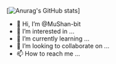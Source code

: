 [![Anurag's GitHub stats](https://github-readme-stats.vercel.app/api?username=anuraghazra)]

- 👋 Hi, I’m @MuShan-bit
- 👀 I’m interested in ...
- 🌱 I’m currently learning ...
- 💞️ I’m looking to collaborate on ...
- 📫 How to reach me ...

<!---
MuShan-bit/MuShan-bit is a ✨ special ✨ repository because its `README.md` (this file) appears on your GitHub profile.
You can click the Preview link to take a look at your changes.
--->
